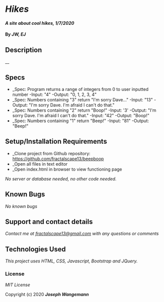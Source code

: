 # _Hikes_

#### _A site about cool hikes, 1/7/2020_

#### By _**JW, EJ**_

## Description

__

## Specs

  * _Spec: Program returns a range of integers from 0 to user inputted number
      -Input: "4"
      -Output: "0, 1, 2, 3, 4"
  * _Spec: Numbers containing "3" return "I'm sorry Dave..."
      -Input: "13"
      -Output: "I'm sorry Dave. I'm afraid I can't do that."
  * _Spec: Numbers containing "2" return "Boop!"
      -Input: '3'
      -Output: "I'm sorry Dave. I'm afraid I can't do that."
      -Input: "42"
      -Output: "Boop!"
  * _Spec: Numbers containing "1" return "Beep!"
      -Input: "81"
      -Output: "Beep!"

## Setup/Installation Requirements

* _Clone project from Github repository: https://github.com/fractalscape13/beepboop
* _Open all files in text editor
* _Open index.html in browser to view functioning page

_No server or database needed, no other code needed._

## Known Bugs

_No known bugs_

## Support and contact details

_Contact me at fractalscape13@gmail.com with any questions or comments_

## Technologies Used

_This project uses HTML, CSS, Javascript, Bootstrap and JQuery._

### License

*MIT License*

Copyright (c) 2020 **_Joseph Wangemann_**

